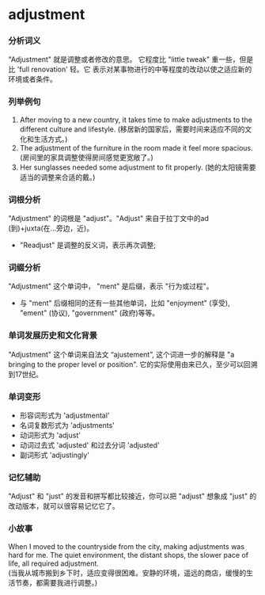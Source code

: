 # adjustment

### 分析词义

  

"Adjustment" 就是调整或者修改的意思。 它程度比 "little tweak" 重一些，但是比 'full renovation' 轻。它 表示对某事物进行的中等程度的改动以使之适应新的环境或者条件。

  

### 列举例句

  

1.  After moving to a new country, it takes time to make adjustments to the different culture and lifestyle. (移居新的国家后，需要时间来适应不同的文化和生活方式。)
2.  The adjustment of the furniture in the room made it feel more spacious. (房间里的家具调整使得房间感觉更宽敞了。)
3.  Her sunglasses needed some adjustment to fit properly. (她的太阳镜需要适当的调整来合适的戴。)

  

### 词根分析

  

"Adjustment" 的词根是 "adjust"。"Adjust" 来自于拉丁文中的ad (到)+juxta(在…旁边，近)。

  

*   "Readjust" 是调整的反义词，表示再次调整;

  

### 词缀分析

  

"Adjustment" 这个单词中， "ment" 是后缀，表示 "行为或过程"。

  

*   与 "ment" 后缀相同的还有一些其他单词，比如 "enjoyment" (享受), "ement" (协议), "government" (政府)等等。

  

### 单词发展历史和文化背景

  

"Adjustment" 这个单词来自法文 “ajustement”, 这个词进一步的解释是 "a bringing to the proper level or position". 它的实际使用由来已久，至少可以回溯到17世纪。

  

### 单词变形

  

*   形容词形式为 'adjustmental'
*   名词复数形式为 'adjustments'
*   动词形式为 'adjust'
*   动词过去式 'adjusted' 和过去分词 'adjusted'
*   副词形式 'adjustingly'

  

### 记忆辅助

  

"Adjust" 和 "just" 的发音和拼写都比较接近，你可以把 "adjust" 想象成 "just" 的改动版本，就可以很容易记忆它了。

  

### 小故事

  

When I moved to the countryside from the city, making adjustments was hard for me. The quiet environment, the distant shops, the slower pace of life, all required adjustment.  
(当我从城市搬到乡下时，适应变得很困难。安静的环境，遥远的商店，缓慢的生活节奏，都需要我进行调整。)
